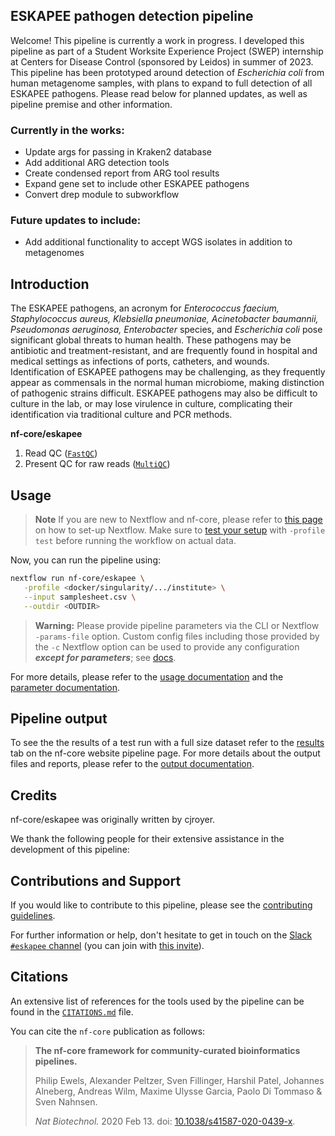 ## ESKAPEE pathogen detection pipeline
Welcome! This pipeline is currently a work in progress. I developed this pipeline as part of a Student Worksite Experience Project (SWEP) internship at Centers for Disease Control (sponsored by Leidos) in summer of 2023. This pipeline has been prototyped around detection of *Escherichia coli* from human metagenome samples, with plans to expand to full detection of all ESKAPEE pathogens. Please read below for planned updates, as well as pipeline premise and other information. 

### Currently in the works:
- Update args for passing in Kraken2 database
- Add additional ARG detection tools
- Create condensed report from ARG tool results
- Expand gene set to include other ESKAPEE pathogens
- Convert drep module to subworkflow

### Future updates to include:
- Add additional functionality to accept WGS isolates in addition to metagenomes

## Introduction

The ESKAPEE pathogens, an acronym for *Enterococcus faecium, Staphylococcus aureus, Klebsiella pneumoniae, Acinetobacter baumannii, Pseudomonas aeruginosa, Enterobacter* species, and *Escherichia coli* pose significant global threats to human health. These pathogens may be antibiotic and treatment-resistant, and are frequently found in hospital and medical settings as infections of ports, catheters, and wounds. Identification of ESKAPEE pathogens may be challenging, as they frequently appear as commensals in the normal human microbiome, making distinction of pathogenic strains difficult. ESKAPEE pathogens may also be difficult to culture in the lab, or may lose virulence in culture, complicating their identification via traditional culture and PCR methods.


**nf-core/eskapee** 

<!-- TODO nf-core:
   Complete this sentence with a 2-3 sentence summary of what types of data the pipeline ingests, a brief overview of the
   major pipeline sections and the types of output it produces. You're giving an overview to someone new
   to nf-core here, in 15-20 seconds. For an example, see https://github.com/nf-core/rnaseq/blob/master/README.md#introduction
-->

<!-- TODO nf-core: Include a figure that guides the user through the major workflow steps. Many nf-core
     workflows use the "tube map" design for that. See https://nf-co.re/docs/contributing/design_guidelines#examples for examples.   -->
<!-- TODO nf-core: Fill in short bullet-pointed list of the default steps in the pipeline -->

1. Read QC ([`FastQC`](https://www.bioinformatics.babraham.ac.uk/projects/fastqc/))
2. Present QC for raw reads ([`MultiQC`](http://multiqc.info/))

## Usage

> **Note**
> If you are new to Nextflow and nf-core, please refer to [this page](https://nf-co.re/docs/usage/installation) on how
> to set-up Nextflow. Make sure to [test your setup](https://nf-co.re/docs/usage/introduction#how-to-run-a-pipeline)
> with `-profile test` before running the workflow on actual data.

<!-- TODO nf-core: Describe the minimum required steps to execute the pipeline, e.g. how to prepare samplesheets.
     Explain what rows and columns represent. For instance (please edit as appropriate):

First, prepare a samplesheet with your input data that looks as follows:

`samplesheet.csv`:

```csv
sample,fastq_1,fastq_2
CONTROL_REP1,AEG588A1_S1_L002_R1_001.fastq.gz,AEG588A1_S1_L002_R2_001.fastq.gz
```

Each row represents a fastq file (single-end) or a pair of fastq files (paired end).

-->

Now, you can run the pipeline using:

<!-- TODO nf-core: update the following command to include all required parameters for a minimal example -->

```bash
nextflow run nf-core/eskapee \
   -profile <docker/singularity/.../institute> \
   --input samplesheet.csv \
   --outdir <OUTDIR>
```

> **Warning:**
> Please provide pipeline parameters via the CLI or Nextflow `-params-file` option. Custom config files including those
> provided by the `-c` Nextflow option can be used to provide any configuration _**except for parameters**_;
> see [docs](https://nf-co.re/usage/configuration#custom-configuration-files).

For more details, please refer to the [usage documentation](https://nf-co.re/eskapee/usage) and the [parameter documentation](https://nf-co.re/eskapee/parameters).

## Pipeline output

To see the the results of a test run with a full size dataset refer to the [results](https://nf-co.re/eskapee/results) tab on the nf-core website pipeline page.
For more details about the output files and reports, please refer to the
[output documentation](https://nf-co.re/eskapee/output).

## Credits

nf-core/eskapee was originally written by cjroyer.

We thank the following people for their extensive assistance in the development of this pipeline:

<!-- TODO nf-core: If applicable, make list of people who have also contributed -->

## Contributions and Support

If you would like to contribute to this pipeline, please see the [contributing guidelines](.github/CONTRIBUTING.md).

For further information or help, don't hesitate to get in touch on the [Slack `#eskapee` channel](https://nfcore.slack.com/channels/eskapee) (you can join with [this invite](https://nf-co.re/join/slack)).

## Citations

<!-- TODO nf-core: Add citation for pipeline after first release. Uncomment lines below and update Zenodo doi and badge at the top of this file. -->
<!-- If you use  nf-core/eskapee for your analysis, please cite it using the following doi: [10.5281/zenodo.XXXXXX](https://doi.org/10.5281/zenodo.XXXXXX) -->

<!-- TODO nf-core: Add bibliography of tools and data used in your pipeline -->

An extensive list of references for the tools used by the pipeline can be found in the [`CITATIONS.md`](CITATIONS.md) file.

You can cite the `nf-core` publication as follows:

> **The nf-core framework for community-curated bioinformatics pipelines.**
>
> Philip Ewels, Alexander Peltzer, Sven Fillinger, Harshil Patel, Johannes Alneberg, Andreas Wilm, Maxime Ulysse Garcia, Paolo Di Tommaso & Sven Nahnsen.
>
> _Nat Biotechnol._ 2020 Feb 13. doi: [10.1038/s41587-020-0439-x](https://dx.doi.org/10.1038/s41587-020-0439-x).
